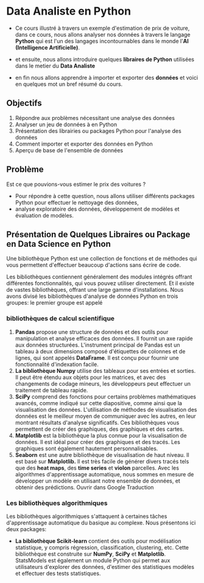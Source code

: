 # Data Analiste en Python
* Ce cours illustré à travers un exemple d'estimation de prix de voiture,
  dans ce cours, nous allons analyser nos données à travers le langage **Python**
  qui est l'un des langages incontournables dans le monde l'**AI (Intelligence Artificielle)**.

* et ensuite, nous allons introduire quelques **libraires de Python** utilisées dans le metier du
  **Data Analiste**

* en fin nous allons apprendre à importer et exporter des **données** et voici en quelques mot un
  bref résumé du cours.

## Objectifs
1. Répondre aux problèmes nécessitant une analyse des données
2. Analyser un jeu de données à  en Python
3. Présentation des librairies ou packages Python pour l'analyse des données
4. Comment importer et exporter des données en Python
5. Aperçu de base de l'ensemble de données

## Problème
 Est ce que pouvions-vous estimer le prix des voitures ?
* Pour répondre à cette question, nous allons utiliser différents packages 
  Python pour effectuer le nettoyage des données,
* analyse exploratoire des données, développement de modèles et évaluation de modèles. 

## Présentation de Quelques Libraires ou Package en Data Science en Python
Une bibliothèque Python est une collection de fonctions et de méthodes qui 
vous permettent d'effectuer beaucoup d'actions sans écrire de code.

Les bibliothèques contiennent généralement des modules intégrés 
offrant différentes fonctionnalités, qui vous pouvez utiliser directement.
Et il existe de vastes bibliothèques, offrant une large gamme d'installations.
Nous avons divisé les bibliothèques d'analyse de données Python en trois groupes:
le premier groupe est appelé 

### bibliothèques de calcul scientifique 
1. **Pandas** propose une structure de données et des outils pour manipulation et analyse 
efficaces des données.
Il fournit un axe rapide aux données structurées.
L'instrument principal de Pandas est un tableau à deux dimensions composé d'étiquettes de colonnes et de lignes, qui sont appelés **DataFrame**.
Il est conçu pour fournir une fonctionnalité d'indexation facile.
2. **La bibliothèque Numpy** utilise des tableaux pour ses entrées et sorties.
Il peut être étendu aux objets pour les matrices, et avec des changements
de codage mineurs, les développeurs peut effectuer un traitement de tableau rapide.
3. **SciPy** comprend des fonctions pour certains problèmes mathématiques avancés, comme indiqué sur cette diapositive, comme ainsi que la visualisation des données.
L'utilisation de méthodes de visualisation des données est le meilleur moyen de communiquer avec les autres, en leur montrant résultats d'analyse significatifs.
Ces bibliothèques vous permettent de créer des graphiques, des graphiques et des cartes.
4. **Matplotlib** est la bibliothèque la plus connue pour la visualisation de données.
Il est idéal pour créer des graphiques et des tracés. Les graphiques sont également hautement personnalisables.
5. **Seaborn** est une autre bibliothèque de visualisation de haut niveau. Il est basé sur **Matplotlib.** Il est très facile de générer divers tracés tels que des **heat maps**, des **time series** et **violon**
parcelles.
Avec les algorithmes d'apprentissage automatique, nous sommes en mesure de développer un modèle en utilisant notre ensemble de données, et obtenir des prédictions.
Ouvrir dans Google Traduction	

### Les bibliothèques algorithmiques 
Les bibliothèques algorithmiques s'attaquent à certaines tâches d'apprentissage automatique du basique au complexe.
Nous présentons ici deux packages: 
* **La bibliothèque Scikit-learn** contient des outils pour modélisation statistique, y compris régression, classification, clustering, etc.
Cette bibliothèque est construite sur **NumPy**, **SciPy** et **Matplotlib**.
StatsModels est également un module Python qui permet aux utilisateurs d'explorer des données, d'estimer des statistiques
modèles et effectuer des tests statistiques.

